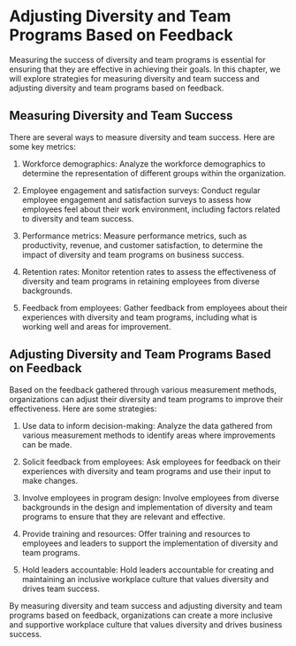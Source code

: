 Adjusting Diversity and Team Programs Based on Feedback
========================================================================================================

Measuring the success of diversity and team programs is essential for ensuring that they are effective in achieving their goals. In this chapter, we will explore strategies for measuring diversity and team success and adjusting diversity and team programs based on feedback.

Measuring Diversity and Team Success
------------------------------------

There are several ways to measure diversity and team success. Here are some key metrics:

1. Workforce demographics: Analyze the workforce demographics to determine the representation of different groups within the organization.

2. Employee engagement and satisfaction surveys: Conduct regular employee engagement and satisfaction surveys to assess how employees feel about their work environment, including factors related to diversity and team success.

3. Performance metrics: Measure performance metrics, such as productivity, revenue, and customer satisfaction, to determine the impact of diversity and team programs on business success.

4. Retention rates: Monitor retention rates to assess the effectiveness of diversity and team programs in retaining employees from diverse backgrounds.

5. Feedback from employees: Gather feedback from employees about their experiences with diversity and team programs, including what is working well and areas for improvement.

Adjusting Diversity and Team Programs Based on Feedback
-------------------------------------------------------

Based on the feedback gathered through various measurement methods, organizations can adjust their diversity and team programs to improve their effectiveness. Here are some strategies:

1. Use data to inform decision-making: Analyze the data gathered from various measurement methods to identify areas where improvements can be made.

2. Solicit feedback from employees: Ask employees for feedback on their experiences with diversity and team programs and use their input to make changes.

3. Involve employees in program design: Involve employees from diverse backgrounds in the design and implementation of diversity and team programs to ensure that they are relevant and effective.

4. Provide training and resources: Offer training and resources to employees and leaders to support the implementation of diversity and team programs.

5. Hold leaders accountable: Hold leaders accountable for creating and maintaining an inclusive workplace culture that values diversity and drives team success.

By measuring diversity and team success and adjusting diversity and team programs based on feedback, organizations can create a more inclusive and supportive workplace culture that values diversity and drives business success.
